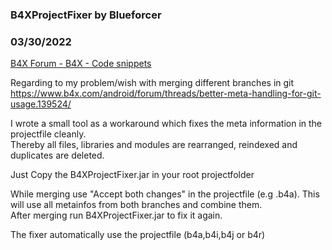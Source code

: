 ###  B4XProjectFixer by Blueforcer
### 03/30/2022
[B4X Forum - B4X - Code snippets](https://www.b4x.com/android/forum/threads/139531/)

Regarding to my problem/wish with merging different branches in git  
<https://www.b4x.com/android/forum/threads/better-meta-handling-for-git-usage.139524/>  
  
I wrote a small tool as a workaround which fixes the meta information in the projectfile cleanly.  
Thereby all files, libraries and modules are rearranged, reindexed and duplicates are deleted.  
  
Just Copy the B4XProjectFixer.jar in your root projectfolder  
  
While merging use "Accept both changes" in the projectfile (e.g .b4a). This will use all metainfos from both branches and combine them.  
After merging run B4XProjectFixer.jar to fix it again.  
  
The fixer automatically use the projectfile (b4a,b4i,b4j or b4r)